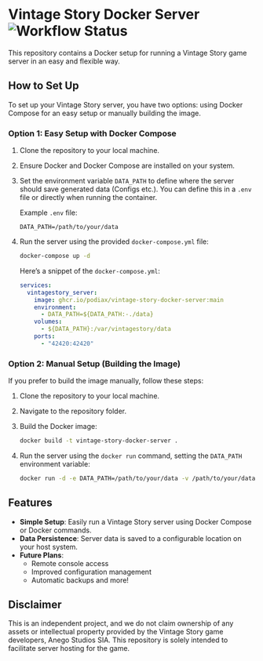 # Vintage Story Docker Server ![Workflow Status](https://github.com/PoDiax/Vintage-Story-Docker-Server/actions/workflows/docker-publish.yml/badge.svg)

This repository contains a Docker setup for running a Vintage Story game server in an easy and flexible way.

## How to Set Up

To set up your Vintage Story server, you have two options: using Docker Compose for an easy setup or manually building the image.

### Option 1: Easy Setup with Docker Compose

1. Clone the repository to your local machine.
2. Ensure Docker and Docker Compose are installed on your system.
3. Set the environment variable `DATA_PATH` to define where the server should save generated data (Configs etc.). You can define this in a `.env` file or directly when running the container.
   
   Example `.env` file:
   ```plaintext
   DATA_PATH=/path/to/your/data
   ```

4. Run the server using the provided `docker-compose.yml` file:

   ```bash
   docker-compose up -d
   ```

   Here’s a snippet of the `docker-compose.yml`:

   ```yaml
   services:
     vintagestory_server:
       image: ghcr.io/podiax/vintage-story-docker-server:main
       environment:
         - DATA_PATH=${DATA_PATH:-./data}
       volumes:
         - ${DATA_PATH}:/var/vintagestory/data
       ports:
         - "42420:42420"
   ```

### Option 2: Manual Setup (Building the Image)

If you prefer to build the image manually, follow these steps:

1. Clone the repository to your local machine.
2. Navigate to the repository folder.
3. Build the Docker image:

   ```bash
   docker build -t vintage-story-docker-server .
   ```

4. Run the server using the `docker run` command, setting the `DATA_PATH` environment variable:

   ```bash
   docker run -d -e DATA_PATH=/path/to/your/data -v /path/to/your/data:/var/vintagestory/data -p 42420:42420 ghcr.io/podiax/vintage-story-docker-server:main
   ```

## Features

- **Simple Setup**: Easily run a Vintage Story server using Docker Compose or Docker commands.
- **Data Persistence**: Server data is saved to a configurable location on your host system.
- **Future Plans**:
  - Remote console access
  - Improved configuration management
  - Automatic backups and more!

## Disclaimer

This is an independent project, and we do not claim ownership of any assets or intellectual property provided by the Vintage Story game developers, Anego Studios SIA. This repository is solely intended to facilitate server hosting for the game.

